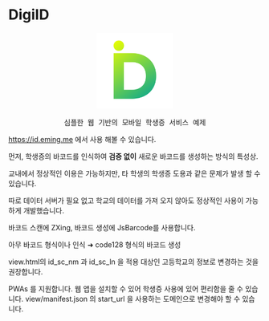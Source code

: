 #  DigiID

<p align="center">
<img  src="https://github.com/Emin-G/DigiID/blob/master/sources/logo.png?raw=true"  alt="DigiID"  width="30%">
</p>

<pre align="center">
심플한 웹 기반의 모바일 학생증 서비스 예제
</pre>

https://id.eming.me 에서 사용 해볼 수 있습니다.

먼저, 학생증의 바코드를 인식하여 **검증 없이** 새로운 바코드를 생성하는 방식의 특성상.

교내에서 정상적인 이용은 가능하지만,
타 학생의 학생증 도용과 같은 문제가 발생 할 수 있습니다.

따로 데이터 서버가 필요 없고 학교의 데이터를 가져 오지 않아도 정상적인 사용이 가능하게 개발했습니다.

바코드 스캔에 ZXing,
바코드 생성에 JsBarcode를 사용합니다.

아무 바코드 형식이나 인식 ➜ code128 형식의 바코드 생성

view.html의 id_sc_nm 과 id_sc_ln 을 적용 대상인 고등학교의 정보로 변경하는 것을 권장합니다.

PWAs 를 지원합니다.
웹 앱을 설치할 수 있어 학생증 사용에 있어 편리함을 줄 수 있습니다.
view/manifest.json 의 start_url 을 사용하는 도메인으로 변경해야 할 수 있습니다.